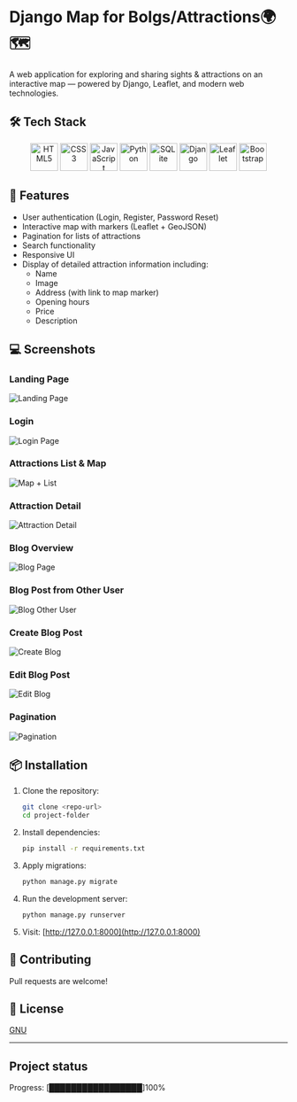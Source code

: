 


# Django Map for Bolgs/Attractions🌍🗺️

A web application for exploring and sharing sights & attractions on an interactive map — powered by Django, Leaflet, and modern web technologies.
## 🛠️ Tech Stack
<p align="center">
  <img src="https://cdn.jsdelivr.net/gh/devicons/devicon/icons/html5/html5-original.svg" width="50" height="50" alt="HTML5"/>

  <img src="https://cdn.jsdelivr.net/gh/devicons/devicon/icons/css3/css3-original.svg" width="50" height="50" alt="CSS3"/>

  <img src="https://cdn.jsdelivr.net/gh/devicons/devicon/icons/javascript/javascript-original.svg" width="50" height="50" alt="JavaScript"/>

  <img src="https://cdn.jsdelivr.net/gh/devicons/devicon/icons/python/python-original.svg" width="50" height="50" alt="Python"/>
  <img src="https://cdn.jsdelivr.net/gh/devicons/devicon/icons/sqlite/sqlite-original.svg" width="50" height="50" alt="SQLite" />
  <img src="https://cdn.jsdelivr.net/gh/devicons/devicon/icons/django/django-plain.svg" width="50" height="50" alt="Django"/>
  <img src="https://leafletjs.com/docs/images/logo.png" width="50" height="50" alt="Leaflet" />
  <img src="https://cdn.jsdelivr.net/gh/devicons/devicon/icons/bootstrap/bootstrap-original.svg" width="50" height="50" alt="Bootstrap"/>

</p>

## 🚀 Features

- User authentication (Login, Register, Password Reset)
- Interactive map with markers (Leaflet + GeoJSON)
- Pagination for lists of attractions
- Search functionality
- Responsive UI
- Display of detailed attraction information including:
  - Name
  - Image
  - Address (with link to map marker)
  - Opening hours
  - Price
  - Description

## 💻 Screenshots

### Landing Page
![Landing Page](Images/home_page_landing.png)

### Login
![Login Page](Images/register_view.png)

### Attractions List & Map
![Map + List](Images/HomePage_Map.png)

### Attraction Detail
![Attraction Detail](Images/attraction_detail.png)

### Blog Overview
![Blog Page](Images/blog_page.png)

### Blog Post from Other User
![Blog Other User](Images/blog_from_other_person.png)

### Create Blog Post
![Create Blog](Images/create_blog_post.png)

### Edit Blog Post
![Edit Blog](Images/edit_blog_post.png)

### Pagination
![Pagination](Images/pagination.png)


## 📦 Installation

1. Clone the repository:
    ```bash
    git clone <repo-url>
    cd project-folder
    ```

2. Install dependencies:
    ```bash
    pip install -r requirements.txt
    ```

3. Apply migrations:
    ```bash
    python manage.py migrate
    ```

4. Run the development server:
    ```bash
    python manage.py runserver
    ```

5. Visit: [http://127.0.0.1:8000](http://127.0.0.1:8000)

## 🤝 Contributing

Pull requests are welcome!  

## 📄 License

[GNU](LICENSE)

---


## Project status


Progress: [█████████████████]100%

